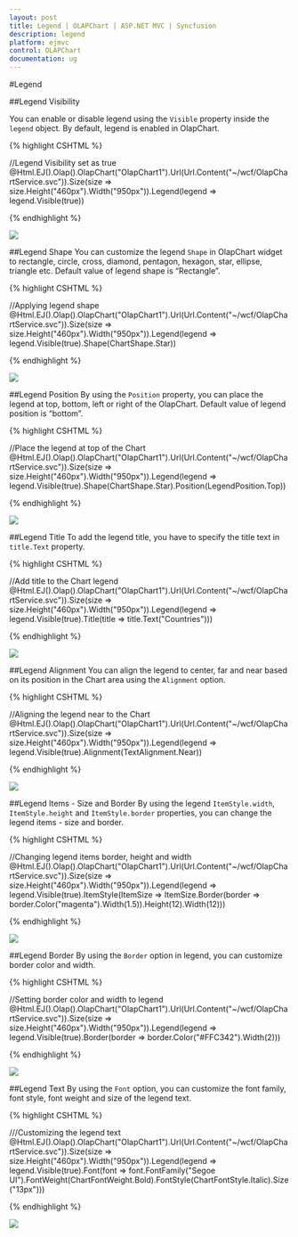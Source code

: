 ```yaml
---
layout: post
title: Legend | OLAPChart | ASP.NET MVC | Syncfusion
description: legend
platform: ejmvc
control: OLAPChart
documentation: ug
---
```


#Legend

##Legend Visibility

You can enable or disable legend using the `Visible` property inside the `legend` object. By default, legend is enabled in OlapChart.

{% highlight CSHTML %}

//Legend Visibility set as true
@Html.EJ().Olap().OlapChart("OlapChart1").Url(Url.Content("~/wcf/OlapChartService.svc")).Size(size => size.Height("460px").Width("950px")).Legend(legend => legend.Visible(true))

{% endhighlight %}

![](Legend_images/Legend_img1.png) 

##Legend Shape
You can customize the legend `Shape` in OlapChart widget to rectangle, circle, cross, diamond, pentagon, hexagon, star, ellipse, triangle etc. Default value of legend shape is “Rectangle”.

{% highlight CSHTML %}

//Applying legend shape
@Html.EJ().Olap().OlapChart("OlapChart1").Url(Url.Content("~/wcf/OlapChartService.svc")).Size(size => size.Height("460px").Width("950px")).Legend(legend => legend.Visible(true).Shape(ChartShape.Star))

{% endhighlight %}

![](Legend_images/Legend_img2.png) 

##Legend Position
By using the `Position` property, you can place the legend at top, bottom, left or right of the OlapChart. Default value of legend position is “bottom”.

{% highlight CSHTML %}

//Place the legend at top of the Chart
@Html.EJ().Olap().OlapChart("OlapChart1").Url(Url.Content("~/wcf/OlapChartService.svc")).Size(size => size.Height("460px").Width("950px")).Legend(legend => legend.Visible(true).Shape(ChartShape.Star).Position(LegendPosition.Top))

{% endhighlight %}

![](Legend_images/Legend_img3.png) 

##Legend Title
To add the legend title, you have to specify the title text in `title.Text` property.

{% highlight CSHTML %}

//Add title to the Chart legend
@Html.EJ().Olap().OlapChart("OlapChart1").Url(Url.Content("~/wcf/OlapChartService.svc")).Size(size => size.Height("460px").Width("950px")).Legend(legend => legend.Visible(true).Title(title => title.Text("Countries")))

{% endhighlight %}

![](Legend_images/Legend_img4.png) 

##Legend Alignment
You can align the legend to center, far and near based on its position in the Chart area using the `Alignment` option.
 
{% highlight CSHTML %}

//Aligning the legend near to the Chart
@Html.EJ().Olap().OlapChart("OlapChart1").Url(Url.Content("~/wcf/OlapChartService.svc")).Size(size => size.Height("460px").Width("950px")).Legend(legend => legend.Visible(true).Alignment(TextAlignment.Near))

{% endhighlight %}

![](Legend_images/Legend_img5.png)

##Legend Items - Size and Border
By using the legend `ItemStyle.width`, `ItemStyle.height` and `ItemStyle.border` properties, you can change the legend items - size and border.

{% highlight CSHTML %}

//Changing legend items border, height and width
@Html.EJ().Olap().OlapChart("OlapChart1").Url(Url.Content("~/wcf/OlapChartService.svc")).Size(size => size.Height("460px").Width("950px")).Legend(legend => legend.Visible(true).ItemStyle(ItemSize => ItemSize.Border(border => border.Color("magenta").Width(1.5)).Height(12).Width(12)))

{% endhighlight %}

![](Legend_images/Legend_img6.png)
 
##Legend Border
By using the `Border` option in legend, you can customize border color and width.

{% highlight CSHTML %}

//Setting border color and width to legend
@Html.EJ().Olap().OlapChart("OlapChart1").Url(Url.Content("~/wcf/OlapChartService.svc")).Size(size => size.Height("460px").Width("950px")).Legend(legend => legend.Visible(true).Border(border => border.Color("#FFC342").Width(2)))

{% endhighlight %}

![](Legend_images/Legend_img7.png)

##Legend Text
By using the `Font` option, you can customize the font family, font style, font weight and size of the legend text. 

{% highlight CSHTML %}

///Customizing the legend text @Html.EJ().Olap().OlapChart("OlapChart1").Url(Url.Content("~/wcf/OlapChartService.svc")).Size(size => size.Height("460px").Width("950px")).Legend(legend => legend.Visible(true).Font(font => font.FontFamily("Segoe UI").FontWeight(ChartFontWeight.Bold).FontStyle(ChartFontStyle.Italic).Size("13px")))

{% endhighlight %}

![](Legend_images/Legend_img8.png)